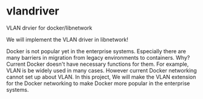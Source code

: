 # vlandriver
VLAN drvier for docker/libnetwork

We will implement the VLAN driver in libnetwork!

Docker is not popular yet in the enterprise systems. Especially there are many barriers in migration from legacy environments to containers. Why?  Current Docker doesn't have necessary functions for them. For example, VLAN is be widely used in many cases.
However current Docker networking cannot set up about VLAN. In this project, We will make the VLAN extension for the Docker networking to make Docker more popular in the enterprise systems.
